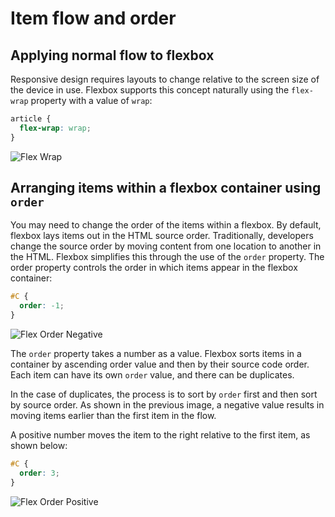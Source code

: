# Item flow and order

## Applying normal flow to flexbox

Responsive design requires layouts to change relative to the screen size of the device in use. Flexbox supports this concept naturally using the `flex-wrap` property with a value of `wrap`:

```css
article {
  flex-wrap: wrap;
}
```

![Flex Wrap](https://bootcamp-os-lms-prd-public.s3.us-west-2.amazonaws.com/content/d67ceb1be67f15731d465d0d0fd7146c.gif)

## Arranging items within a flexbox container using `order`

You may need to change the order of the items within a flexbox. By default, flexbox lays items out in the HTML source order. Traditionally, developers change the source order by moving content from one location to another in the HTML. Flexbox simplifies this through the use of the `order` property. The order property controls the order in which items appear in the flexbox container:

```css
#C {
  order: -1;
}
```

![Flex Order Negative](https://bootcamp-os-lms-prd-public.s3.us-west-2.amazonaws.com/content/542871b12987558adffd0f808531197e.png)

The `order` property takes a number as a value. Flexbox sorts items in a container by ascending order value and then by their source code order. Each item can have its own `order` value, and there can be duplicates.

In the case of duplicates, the process is to sort by `order` first and then sort by source order. As shown in the previous image, a negative value results in moving items earlier than the first item in the flow.

A positive number moves the item to the right relative to the first item, as shown below:

```css
#C {
  order: 3;
}
```

![Flex Order Positive](https://bootcamp-os-lms-prd-public.s3.us-west-2.amazonaws.com/content/e97fa1a047798341682ecea13bbb50b3.png)
